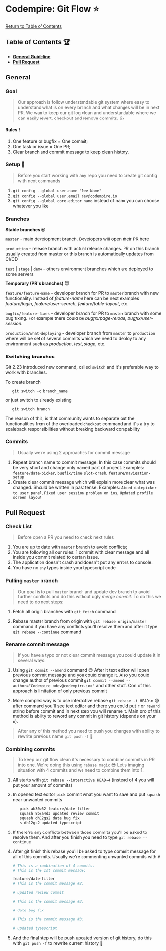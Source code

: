 # Codempire: Git Flow ⭐

[Return to Table of Contents](../README.md)

## Table of Contents 🏆

  - [**General Guideline**](#general)
  - [**Pull Request**](#pull-request)

## **General**

### **Goal**

> Our approach is follow understandable git system where easy to understand what is on every branch and what changes will be in next PR. We wan to keep our git log clean and understandable where we can easily revert, checkout and remove commits. 👍

**Rules** ❗

1. One feature or bugfix = One commit;
2. One task or issue = One PR;
3. Clear branch and commit message to keep clean history.

### **Setup** 🐸

> Before you start working with any repo you need to create git config with next commands

1. `git config --global user.name "Dev Name"`
2. `git config --global user.email dev@codempire.io`
3. `git config --global core.editor nano` instead of nano you can choose whatever you like

### **Branches**

**Stable branches** 😎

`master` - main development branch. Developers will open their PR here

`production` - release branch with actual release changes. PR on this branch usually created from master or this branch is automatically updates from CI/CD

`test` | `stage` | `demo` - others environment branches which are deployed to some servers

**Temporary (PR's branches)** 😈

`feature/feature-name` - developer branch for PR to `master` branch with new functionality. Instead of *feature-name* here can be next examples *feature/login*, *feature/user-search*, *feature/table-layout*, etc.

`bugfix/feature-fixes` - developer branch for PR to `master` branch with some bug fixing. For example there could be *bugfix/page-reload*, *bugfix/user-session*.

`production/what-deploying` - developer branch from `master` to `production` where will be set of several commits which we need to deploy to any environment such as *production*, *test*, *stage*, etc.

### **Switching branches**

Git 2.23 introduced new command, called `switch` and it's preferable way to work with branches.

To create branch:

```
   git switch -c branch_name
```

or just switch to already existing

```
   git switch branch
```

The reason of this, is that community wants to separate out the functionalities from of the overloaded `checkout` command and it's a try to scaleback responsibilities without breaking backward compability

### **Commits**

> Usually we're using 2 approaches for commit message

1. Repeat branch name to commit message. In this case commits should be very short and change only named part of project. Examples: `feature/date-picker`, `bugfix/time-slot-crash`, `feature/navigation-setup`
2. Create clear commit message which will explain more clear what was changed. Should be written in past tense. Examples: `Added datepicker to user panel`, `Fixed user session problem on ios`, `Updated profile screen layout`

## **Pull Request**

### **Check List**

> Before open a PR you need to check next rules

1. You are up to date with `master` branch to avoid conflicts;
2. You are following all our rules: 1 commit with clear message and all inside you commit related to certain issue.
3. The application doesn't crash and doesn't put any errors to console.
4. You have no `any` types inside your typescript code

### **Pulling `master` branch**

> Our goal is to pull `master` branch and update dev branch to avoid further conflicts and do this without ugly *merge commit*. To do this we need to do next steps:

1. Fetch all origin branches with  `git fetch` command

2. Rebase master branch from origin with `git rebase origin/master` command if you have any conflicts you'll resolve them and after it type `git rebase --continue` command

### **Rename commit message**

> If you have a typo or not clear commit message you could update it in several ways:

1. Using `git commit --amend` command 😌 After it text editor will open previous commit message and you could change it. Also you could change author of previous commit `git commit --amend --author="Codempire <dev@codempire.io>"` and other stuff. Con of this approach is limitation of only previous commit

2. More complex way is to use interactive rebase `git rebase -i HEAD~n` 😅 after command you'll see text editor and there you could put `r` or `reword` string before commit and in next step you will rename it. Main pro of this method is ability to reword any commit in git history (depends on your `n`).

> After any of this method you need to push you changes with ability to rewrite previous name `git push -f` 🚀

### **Combining commits**

> To keep our git flow clean it's necessary to combine commits in PR into one. We're doing this using `rebase magic` 😎 Let's imaging situation with 4 commits and we need to combine them into 1.

1. All starts with `git rebase --interactive HEAD~4`  (instead of 4 you will put your amount of commits)

2. In opened text editor `pick` commit what you want to save and put `squash` near unwanted commits

   ```sh
      pick ab30a62 feature/date-filter
      squash 8bca4d3 updated review commit
      squash dh12gs2 date bug fix
      s dh12gs2 updated typescript

   ```

3. If there're any conflicts between those commits you'll be asked to resolve them. And after you finish you need to type `git rebase --continue`

4. After git finish this rebase you'll be asked to type commit message for all of this commits. Usually we're commenting unwanted commits with `#`

   ```sh
   # This is a combination of 4 commits.
   # This is the 1st commit message:

   feature/date-filter
   # This is the commit message #2:

   # updated review commit

   # This is the commit message #3:

   # date bug fix

   # This is the commit message #3:

   # updated typescript

   ```

5. And the final step will be push updated version of git history, do this with `git push -f` to rewrite current history 🍺
